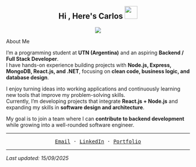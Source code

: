<h2 align="center">
  <b>Hi , Here's Carlos </b>
  <img src="https://media.giphy.com/media/hvRJCLFzcasrR4ia7z/giphy.gif" width="35">
</h2>

<p align="center">
  <a href="https://github.com/CodeWhiteWeb/CodeWhiteWeb">
    <img src="https://readme-typing-svg.herokuapp.com?color=%2336BCF7&center=true&vCenter=true&lines=Passionate+about+Coding;MERN+Stack+Developer+in+progress;Always+Learning+New+Tech">
  </a>
</p>

About Me

I’m a programming student at **UTN (Argentina)** and an aspiring **Backend / Full Stack Developer**.  
I have hands-on experience building projects with **Node.js, Express, MongoDB, React.js, and .NET**, focusing on **clean code, business logic, and database design**.  

I enjoy turning ideas into working applications and continuously learning new tools that improve my problem-solving skills.  
Currently, I’m developing projects that integrate **React.js + Node.js** and expanding my skills in **software design and architecture**.  

My goal is to join a team where I can **contribute to backend development** while growing into a well-rounded software engineer.  

---

<p align="center">
  <samp>
    <a href="mailto:carloszubiletesanchez@gmail.com">Email</a> · 
    <a href="https://www.linkedin.com/in/carlos-zubilete-sanchez-78232b2b9/">LinkedIn</a> · 
    <a href="https://67b4fd3d148d7777e5abd539--effervescent-vacherin-51f0b2.netlify.app/">Portfolio</a>
  </samp>
</p>

---

_Last updated: 15/09/2025_
